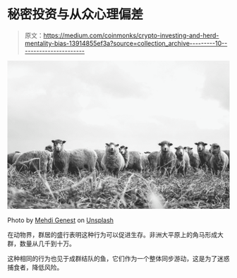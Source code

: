 # 秘密投资与从众心理偏差

> 原文：<https://medium.com/coinmonks/crypto-investing-and-herd-mentality-bias-13914855ef3a?source=collection_archive---------10----------------------->

![](img/d8128a3250858e0a4ecb184d563bb326.png)

Photo by [Mehdi Genest](https://unsplash.com/@mrhdiphoto?utm_source=medium&utm_medium=referral) on [Unsplash](https://unsplash.com?utm_source=medium&utm_medium=referral)

在动物界，群居的盛行表明这种行为可以促进生存。非洲大平原上的角马形成大群，数量从几千到十万。

这种相同的行为也见于成群结队的鱼，它们作为一个整体同步游动，这是为了迷惑捕食者，降低风险。